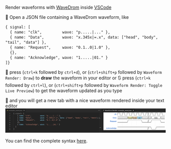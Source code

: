 Render waveforms with [WaveDrom](https://github.com/wavedrom/wavedrom) inside [VSCode](https://code.visualstudio.com/)


:page_with_curl: Open a JSON file containing a WaveDrom waveform, like
```
{ signal: [
  { name: "clk",         wave: "p.....|..." },
  { name: "Data",        wave: "x.345x|=.x", data: ["head", "body", "tail", "data"] },
  { name: "Request",     wave: "0.1..0|1.0" },
  {},
  { name: "Acknowledge", wave: "1.....|01." }
]}
```

:musical_keyboard: press (`ctrl+k` followed by `ctrl+d`), or (`ctrl+shift+p` followed by `Waveform Render: Draw`) to **draw** the waveform in your editor
or
:arrows_clockwise: press (`ctrl+k` followed by `ctrl+l`), or (`ctrl+shift+p` followed by `Waveform Render: Toggle Live Preview`) to get the waveform updated as you type

:rainbow: and you will get a new tab with a nice waveform rendered inside your text editor
![waveform render vscode example](/media/demo_0.png)

You can find the complete syntax [here](https://github.com/wavedrom/schema/blob/master/WaveJSON.md).
